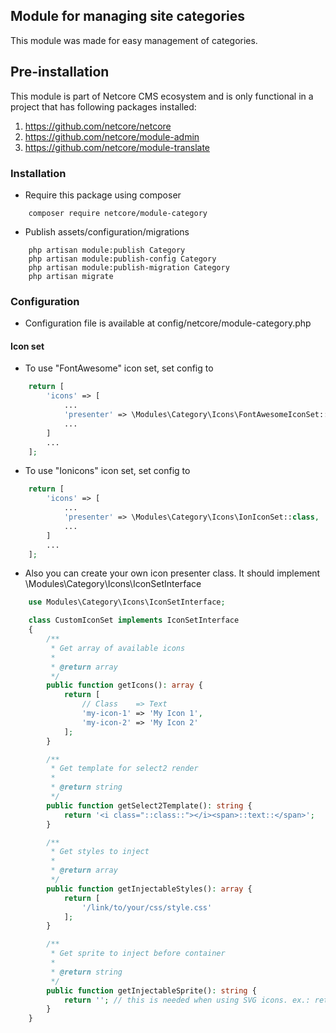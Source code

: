 ## Module for managing site categories
This module was made for easy management of categories.

## Pre-installation

This module is part of Netcore CMS ecosystem and is only functional in a project that has following packages installed:

1. https://github.com/netcore/netcore
2. https://github.com/netcore/module-admin
3. https://github.com/netcore/module-translate

### Installation

 - Require this package using composer
```
    composer require netcore/module-category
```

 - Publish assets/configuration/migrations
```
    php artisan module:publish Category
    php artisan module:publish-config Category
    php artisan module:publish-migration Category
    php artisan migrate
```

### Configuration

 - Configuration file is available at config/netcore/module-category.php

#### Icon set

- To use "FontAwesome" icon set, set config to
```php
    return [
        'icons' => [
            ...
            'presenter' => \Modules\Category\Icons\FontAwesomeIconSet::class,
            ...
        ]
        ...
    ];
```

- To use "Ionicons" icon set, set config to
```php
    return [
        'icons' => [
            ...
            'presenter' => \Modules\Category\Icons\IonIconSet::class,
            ...
        ]
        ...
    ];
```

- Also you can create your own icon presenter class. It should implement \Modules\Category\Icons\IconSetInterface
```php
    use Modules\Category\Icons\IconSetInterface;

    class CustomIconSet implements IconSetInterface
    {
        /**
         * Get array of available icons
         *
         * @return array
         */
        public function getIcons(): array {
            return [
                // Class    => Text
                'my-icon-1' => 'My Icon 1',
                'my-icon-2' => 'My Icon 2'
            ];
        }

        /**
         * Get template for select2 render
         *
         * @return string
         */
        public function getSelect2Template(): string {
            return '<i class="::class::"></i><span>::text::</span>';
        }

        /**
         * Get styles to inject
         *
         * @return array
         */
        public function getInjectableStyles(): array {
            return [
                '/link/to/your/css/style.css'
            ];
        }

        /**
         * Get sprite to inject before container
         *
         * @return string
         */
        public function getInjectableSprite(): string {
            return ''; // this is needed when using SVG icons. ex.: return view('svg/sprite')->render();
        }
    }
```
